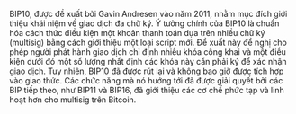 BIP10, được đề xuất bởi Gavin Andresen vào năm 2011, nhằm mục đích giới thiệu khái niệm về giao dịch đa chữ ký. Ý tưởng chính của BIP10 là chuẩn hóa cách thức điều kiện một khoản thanh toán dựa trên nhiều chữ ký (multisig) bằng cách giới thiệu một loại script mới. Đề xuất này đề nghị cho phép người phát hành giao dịch chỉ định nhiều khóa công khai và một điều kiện dưới đó một số lượng nhất định các khóa này cần phải ký để xác nhận giao dịch. Tuy nhiên, BIP10 đã được rút lại và không bao giờ được tích hợp vào giao thức. Các chức năng mà nó hướng tới đã được giải quyết bởi các BIP tiếp theo, như BIP11 và BIP16, đã giới thiệu các cơ chế phức tạp và linh hoạt hơn cho multisig trên Bitcoin.